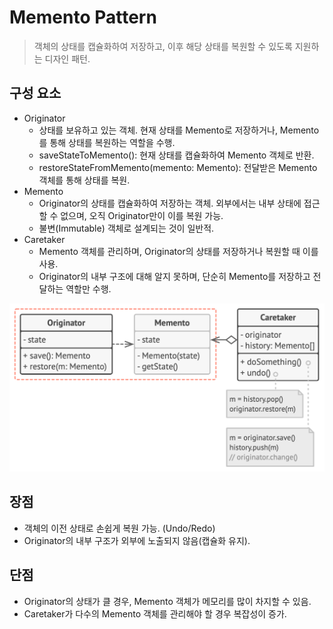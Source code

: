 # Memento Pattern
> 객체의 상태를 캡슐화하여 저장하고, 이후 해당 상태를 복원할 수 있도록 지원하는 디자인 패턴.

## 구성 요소
- Originator
    - 상태를 보유하고 있는 객체. 현재 상태를 Memento로 저장하거나, Memento를 통해 상태를 복원하는 역할을 수행.
    - saveStateToMemento(): 현재 상태를 캡슐화하여 Memento 객체로 반환.
    - restoreStateFromMemento(memento: Memento): 전달받은 Memento 객체를 통해 상태를 복원.
- Memento
    - Originator의 상태를 캡슐화하여 저장하는 객체. 외부에서는 내부 상태에 접근할 수 없으며, 오직 Originator만이 이를 복원 가능.
    - 불변(Immutable) 객체로 설계되는 것이 일반적.
- Caretaker
    - Memento 객체를 관리하며, Originator의 상태를 저장하거나 복원할 때 이를 사용.
    - Originator의 내부 구조에 대해 알지 못하며, 단순히 Memento를 저장하고 전달하는 역할만 수행.

![](Memento.png)

## 장점
- 객체의 이전 상태로 손쉽게 복원 가능. (Undo/Redo)
- Originator의 내부 구조가 외부에 노출되지 않음(캡슐화 유지).

## 단점
- Originator의 상태가 클 경우, Memento 객체가 메모리를 많이 차지할 수 있음.
- Caretaker가 다수의 Memento 객체를 관리해야 할 경우 복잡성이 증가.
